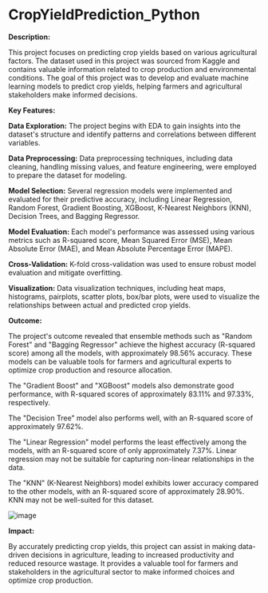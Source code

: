 # CropYieldPrediction_Python

**Description:**

This project focuses on predicting crop yields based on various agricultural factors. The dataset used in this project was sourced from Kaggle and contains valuable information related to crop production and environmental conditions. The goal of this project was to develop and evaluate machine learning models to predict crop yields, helping farmers and agricultural stakeholders make informed decisions.

**Key Features:**

**Data Exploration:** The project begins with EDA to gain insights into the dataset's structure and identify patterns and correlations between different variables.

**Data Preprocessing:** Data preprocessing techniques, including data cleaning, handling missing values, and feature engineering, were employed to prepare the dataset for modeling.

**Model Selection:** Several regression models were implemented and evaluated for their predictive accuracy, including Linear Regression, Random Forest, Gradient Boosting, XGBoost, K-Nearest Neighbors (KNN), Decision Trees, and Bagging Regressor.

**Model Evaluation:** Each model's performance was assessed using various metrics such as R-squared score, Mean Squared Error (MSE), Mean Absolute Error (MAE), and Mean Absolute Percentage Error (MAPE).

**Cross-Validation:** K-fold cross-validation was used to ensure robust model evaluation and mitigate overfitting.

**Visualization:** Data visualization techniques, including heat maps, histograms, pairplots, scatter plots, box/bar plots, were used to visualize the relationships between actual and predicted crop yields.

**Outcome:**

The project's outcome revealed that ensemble methods such as "Random Forest" and "Bagging Regressor" achieve the highest accuracy (R-squared score) among all the models, with approximately 98.56% accuracy. These models can be valuable tools for farmers and agricultural experts to optimize crop production and resource allocation. 

The "Gradient Boost" and "XGBoost" models also demonstrate good performance, with R-squared scores of approximately 83.11% and 97.33%, respectively.

The "Decision Tree" model also performs well, with an R-squared score of approximately 97.62%.

The "Linear Regression" model performs the least effectively among the models, with an R-squared score of only approximately 7.37%. Linear regression may not be suitable for capturing non-linear relationships in the data.

The "KNN" (K-Nearest Neighbors) model exhibits lower accuracy compared to the other models, with an R-squared score of approximately 28.90%. KNN may not be well-suited for this dataset.

![image](https://github.com/AshanGlenn94/CropYieldPrediction_Python/assets/72578388/66b01158-b0bd-4c80-a344-3df9c2f27fa8)


**Impact:**

By accurately predicting crop yields, this project can assist in making data-driven decisions in agriculture, leading to increased productivity and reduced resource wastage. It provides a valuable tool for farmers and stakeholders in the agricultural sector to make informed choices and optimize crop production.
